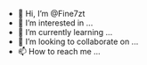 - 👋 Hi, I’m @Fine7zt
- 👀 I’m interested in ...
- 🌱 I’m currently learning ...
- 💞️ I’m looking to collaborate on ...
- 📫 How to reach me ...

<!---
Fine7zt/Fine7zt is a ✨ special ✨ repository because its `README.md` (this file) appears on your GitHub profile.
You can click the Preview link to take a look at your changes.
--->
